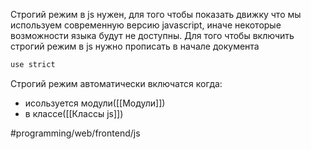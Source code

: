 Строгий режим в js нужен, для того чтобы показать движку что мы используем современную версию javascript, иначе некоторые возможности языка будут не доступны.
Для того чтобы включить строгий режим в js нужно прописать в начале документа
```js
use strict
```
Строгий режим автоматически включатся когда:
- исользуется модули([[Модули]])
- в классе([[Классы js]])

#programming/web/frontend/js